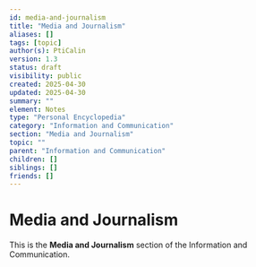 ```yaml
---
id: media-and-journalism
title: "Media and Journalism"
aliases: []
tags: [topic]
author(s): PtiCalin
version: 1.3
status: draft
visibility: public
created: 2025-04-30
updated: 2025-04-30
summary: ""
element: Notes
type: "Personal Encyclopedia"
category: "Information and Communication"
section: "Media and Journalism"
topic: ""
parent: "Information and Communication"
children: []
siblings: []
friends: []
---
```

# Media and Journalism

This is the **Media and Journalism** section of the Information and Communication.
